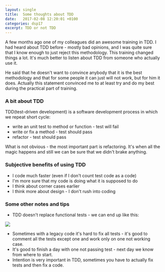 ```yaml
---
layout: single
title:  Some thoughts about TDD
date:   2017-02-08 12:20:01 +0100
categories: dsp17
excerpt: TDD or not TDD
---
```


A few months ago one of my colleagues did an awesome training in TDD. I had heard about TDD before - mostly bad opinions, and I was quite sure that I know
enough to just reject this methodology. This training changed things a lot. It's much better to listen about TDD from someone who actually use it.

He said that he doesn't want to convince anybody that it is the best methodology and that for some people it can just will not work, but for him it does.
Actually this statement convinced me to at least try and do my best during the practical part of training. 

### A bit about TDD 
TDD(test-driven development) is a software development process in which we repeat short cycle:

* write an unit test to method or function - test will fail
* write or fix a method - test should pass
* refactor - test should pass 

What is not obvious - the most important part is refactoring. It's when all the magic happens and still we can be sure that we
didn't brake anything.

### Subjective benefits of using TDD
* I code much faster (even if I don't count test code as a code)
* I'm more sure that my code is doing what it is supposed to do
* I think about corner cases earlier
* I think more about design - I don't rush into coding

### Some other notes and tips
* TDD doesn't replace functional tests - we can end up like this:

![](http://x3.wykop.pl/cdn/c3201142/comment_jP2f4B7YsFrU7ixhLBJieJ7QTGNPFjTR.gif)

* Sometimes with a legacy code it's hard to fix all tests - it's good to comment all the tests except one and work only on one not working case.
* It's good to finish a day with one not passing test - next day we know from where to start.
* Intention is very important in TDD, sometimes you have to actually fix tests and then fix a code.
 